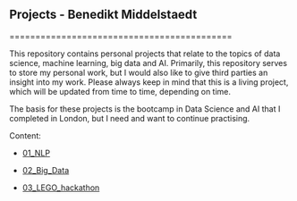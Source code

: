 ## Projects - Benedikt Middelstaedt
===========================================

This repository contains personal projects that relate to the topics of data science, machine learning, big data and AI. Primarily, this repository serves to store my personal work, but I would also like to give third parties an insight into my work. Please always keep in mind that this is a living project, which will be updated from time to time, depending on time. 

The basis for these projects is the bootcamp in Data Science and AI that I completed in London, but I need and want to continue practising.

Content:

- [01_NLP](/01_NLP_hotel_review/BM_NLP_hotel_review.ipynb)

- [02_Big_Data](/02_Big_Data/)

- [03_LEGO_hackathon](/03_LEGO_Hackathon/README.txt)



